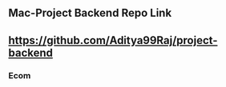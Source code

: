 ## Mac-Project Backend Repo Link ##

## https://github.com/Aditya99Raj/project-backend ##


### Ecom
